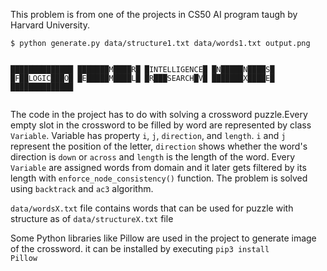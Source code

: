 This problem is from one of the projects in CS50 AI program taugh by Harvard University.

<div class="language-plaintext highlighter-rouge"><div class="highlight"><pre class="highlight"><code>$ python generate.py data/structure1.txt data/words1.txt output.png

██████████████
███████M████R█
█INTELLIGENCE█
█N█████N████S█
█F██LOGIC███O█
█E█████M████L█
█R███SEARCH█V█
███████X████E█
██████████████
</code></pre></div></div>

The code in the project has to do with solving a crossword puzzle.Every empty slot in the crossword to be filled by word are represented by class <code class="language-plaintext highlighter-rouge">Variable</code>. Variable has property <code class="language-plaintext highlighter-rouge">i</code>, <code class="language-plaintext highlighter-rouge">j</code>, <code class="language-plaintext highlighter-rouge">direction</code>, and <code class="language-plaintext highlighter-rouge">length</code>. <code class="language-plaintext highlighter-rouge">i</code> and <code class="language-plaintext highlighter-rouge">j</code> represent the position of the letter, <code class="language-plaintext highlighter-rouge">direction</code> shows whether the word's direction is <code class="language-plaintext highlighter-rouge">down</code> or <code class="language-plaintext highlighter-rouge">across</code> and <code class="language-plaintext highlighter-rouge">length</code> is the length of the word. Every <code class="language-plaintext highlighter-rouge">Variable</code> are assigned words from domain and it later gets filtered by its length with <code class="language-plaintext highlighter-rouge">enforce_node_consistency()</code> function. The problem is solved using <code class="language-plaintext highlighter-rouge">backtrack</code> and <code class="language-plaintext highlighter-rouge">ac3</code> algorithm.

<code class="language-plaintext highlighter-rouge">data/wordsX.txt</code> file contains words that can be used for puzzle with structure as of <code class="language-plaintext highlighter-rouge">data/structureX.txt</code> file

Some Python libraries like Pillow are used in the project to generate image of the crossword. it can be installed by executing <code class="language-plaintext highlighter-rouge">pip3 install Pillow</code>
